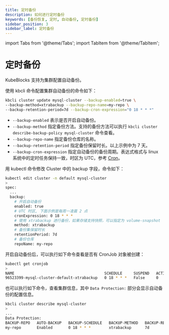 ```yaml
---
title: 定时备份
description: 如何进行定时备份
keywords: [备份恢复, 定时, 自动备份, 定时备份]
sidebar_position: 3
sidebar_label: 定时备份
---
```


import Tabs from '@theme/Tabs';
import TabItem from '@theme/TabItem';

# 定时备份

KubeBlocks 支持为集群配置自动备份。

<Tabs>

<TabItem value="kbcli" label="kbcli" default>

使用 kbcli 命令配置集群自动备份的命令如下：

```bash
kbcli cluster update mysql-cluster --backup-enabled=true \
--backup-method=xtrabackup --backup-repo-name=my-repo \
--backup-retention-period=7d --backup-cron-expression="0 18 * * *"
```

- `--backup-enabled` 表示是否开启自动备份。
- `--backup-method` 指定备份方法。支持的备份方法可以执行 `kbcli cluster describe-backup-policy mysql-cluster` 命令查看。
- `--backup-repo-name` 指定备份仓库的名称。
- `--backup-retention-period` 指定备份保留时长。以上示例中为 7 天。
- `--backup-cron-expression` 指定自动备份的备份周期。表达式格式与 linux 系统中的定时任务保持一致，时区为 UTC，参考 [Cron](https://en.wikipedia.org/wiki/Cron)。 

</TabItem>

<TabItem value="kubectl" label="kubectl">

用 kubectl 命令修改 Cluster 中的 backup 字段，命令如下：

```bash
kubectl edit cluster -n default mysql-cluster
>
spec:
  ...
  backup:
    # 开启自动备份
    enabled: true
    # UTC 时区, 下面示例是每周一凌晨 2 点
    cronExpression: 0 18 * * *
    # 使用 xtrabackup 进行备份，如果存储支持快照，可以指定为 volume-snapshot
    method: xtrabackup
    # 备份集保留时长
    retentionPeriod: 7d
    # 备份仓库
    repoName: my-repo
```

</TabItem>

</Tabs>
  
开启自动备份后，可以执行如下命令查看是否有 CronJob 对象被创建：

```bash
kubectl get cronjob
>
NAME                                        SCHEDULE     SUSPEND   ACTIVE   LAST SCHEDULE   AGE
96523399-mysql-cluster-default-xtrabackup   0 18 * * *   False     0        <none>          57m
```

也可以执行如下命令，查看集群信息，其中 `Data Protection:` 部分会显示自动备份的配置信息。

```bash
kbcli cluster describe mysql-cluster
>
...
Data Protection:
BACKUP-REPO   AUTO-BACKUP   BACKUP-SCHEDULE   BACKUP-METHOD   BACKUP-RETENTION
my-repo       Enabled       0 18 * * *        xtrabackup      7d
```
